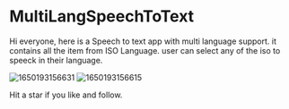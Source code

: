 # MultiLangSpeechToText

Hi everyone, here is a Speech to text app with multi language support. 
it contains  all the item from ISO Language. user can select any of the iso to speeck in their language.

![1650193156631](https://user-images.githubusercontent.com/13531489/163711591-fbc3a65a-d82e-4b05-815c-1ea7224f3320.jpg)
![1650193156615](https://user-images.githubusercontent.com/13531489/163711592-2f7f2ce5-feb5-432e-98b0-a95e67ac74d2.jpg)



Hit a star if you like and follow.
